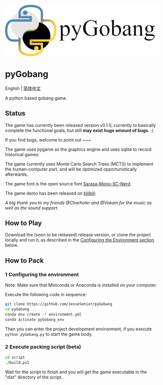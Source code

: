 ![LOGO](res/image/LOGO_light.png)

# pyGobang

English | [简体中文](./README_CN.md)

A python based gobang game.

## Status

The game has currently been released version v0.1.0, currently to basically complete the functional goals, but still **may exist huge amount of bugs**. :(

If you find bugs, welcome to point out ~~~

The game uses pygame as the graphics engine and uses sqlite to record historical games.

The game currently uses Monte Carlo Search Trees (MCTS) to implement the human-computer part, and will be optimized opportunistically afterwards.

The game font is the open source font [Sarasa-Mono-SC-Nerd](https://github.com/laishulu/Sarasa-Mono-SC-Nerd).

The game demo has been released on [bilibili](https://www.bilibili.com/video/BV1iL4y1N79m).

*A big thank you to my friends @Charholer and @Vokain for the music as well as the sound support.*

## How to Play

Download the (soon to be released) release version, or clone the project locally and run it, as described in the [Configuring the Environment section](#1-configuring-the-environment) below.

## How to Pack

### 1 Configuring the environment

Note: Make sure that Miniconda or Anaconda is installed on your computer.

Execute the following code in sequence:

```sh
git clone https://github.com/JesseSenior/pyGobang
cd pyGobang
conda env create -f environment.yml
conda activate pyGobang_env
```

Then you can enter the project development environment, if you execute `python pyGobang.py` to start the game body.

### 2 Execute packing script (beta)

```sh
cd script
./build.ps1
```

Wait for the script to finish and you will get the game executable in the "dist" directory of the script.

